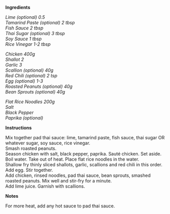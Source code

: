 **Ingredients**

*Lime (optional) 0.5*  
*Tamarind Paste (optional) 2 tbsp*    
*Fish Sauce 2 tbsp*   
*Thai Sugar (optional) 3 tbsp*   
*Soy Sauce 1 tbsp*    
*Rice Vinegar 1-2 tbsp*    

*Chicken 400g*    
*Shallot 2*    
*Garlic 3*    
*Scallion (optional) 40g*  
*Red Chili (optional) 2 tsp*  
*Egg (optional) 1-3*  
*Roasted Peanuts (optional) 40g*  
*Bean Sprouts (optional) 40g*  

*Flat Rice Noodles 200g*  
*Salt*  
*Black Pepper*  
*Paprika (optional)*  

**Instructions**

Mix together pad thai sauce: lime, tamarind paste, fish sauce, thai sugar OR whatever sugar, soy sauce, rice vinegar.  
Smash roasted peanuts.  
Season chicken with salt, black pepper, paprika. Sauté chicken. Set aside.  
Boil water. Take out of heat. Place flat rice noodles in the water.  
Shallow fry thinly sliced shallots, garlic, scallions and red chili in this order. Add egg. Stir together.  
Add chicken, rinsed noodles, pad thai sauce, bean sprouts, smashed roasted peanuts. Mix well and stir-fry for a minute.  
Add lime juice. Garnish with scallions.  

**Notes**

For more heat, add any hot sauce to pad thai sauce.  
